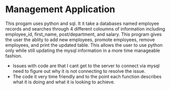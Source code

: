 # Management Application 
This progam uses python and sql. 
It it take a databases named employee records and searches through 4 different coloumns of information including employee_id, first_name, post/department, and salary.
This program gives the user the ablity to add new employees, promote employees, remove employees, and print the updated table. 
This allows the user to use python only while still updating the mysql information in a more time manageable fashion. 
* Issues with code are that I cant get to the server to connect via mysql need to figure out why it is not connecting to resolve the issue.
* The code it very time friendly and to the point each function describes what it is doing and what it is looking to achieve. 
